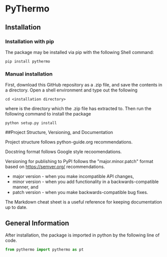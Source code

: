 # PyThermo
## Installation
### Installation with pip
The package may be installed via pip with the following Shell command:
```console
pip install pythermo
```

### Manual installation
First, download this GitHub repository as a .zip file, and save the contents in a directory. Open a shell environment and type out the following
```console
cd <installation directory>
```
where <installation directory> is the directory which the .zip file has extracted to. Then run the following command to install the package
```console
python setup.py install
```

##Project Structure, Versioning, and Documentation

Project structure follows python-guide.org recommendations.

Docstring format follows Google style recoomendations.

Versioning for publishing to PyPI follows the "major.minor.patch" format based on https://semver.org/ recommendations.

* major version - when you make incompatible API changes,
* minor version - when you add functionality in a backwards-compatible manner, and
* patch version - when you make backwards-compatible bug fixes.

The Markdown cheat sheet is a useful reference for keeping documentation up to date.


## General Information
After installation, the package is imported in python by the following line of code.
```python
from pythermo import pythermo as pt
```
